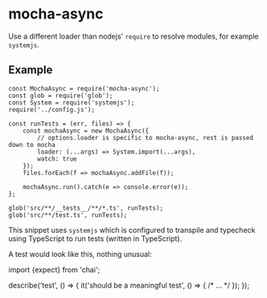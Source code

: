 # mocha-async

Use a different loader than nodejs' `require` to resolve modules, for example `systemjs`.

## Example

```
const MochaAsync = require('mocha-async');
const glob = require('glob');
const System = require('systemjs');
require('../config.js');

const runTests = (err, files) => {
    const mochaAsync = new MochaAsync({
        // options.loader is specific to mocha-async, rest is passed down to mocha
        loader: (...args) => System.import(...args),
        watch: true
    });
    files.forEach(f => mochaAsync.addFile(f));

    mochaAsync.run().catch(e => console.error(e));
};

glob('src/**/__tests__/**/*.ts', runTests);
glob('src/**/test.ts', runTests);
```

This snippet uses `systemjs` which is configured to transpile and typecheck using TypeScript to run tests (written in TypeScript).

A test would look like this, nothing unusual:

import {expect} from 'chai';

describe('test', () => {
    it('should be a meaningful test', () => {
        /* ... */
    });
});

```

